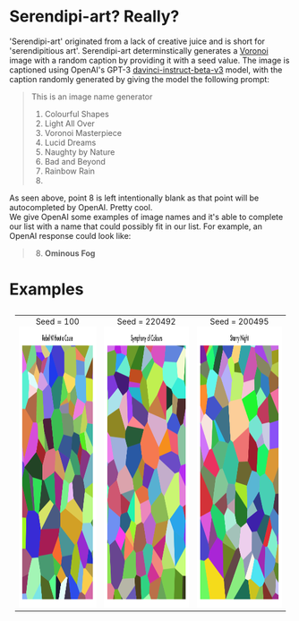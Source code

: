 # Serendipi-art? Really?
'Serendipi-art' originated from a lack of creative juice and is short for 'serendipitious art'. Serendipi-art determinstically generates a [Voronoi](https://en.wikipedia.org/wiki/Voronoi_diagram) image with a random caption by providing it with a seed value. The image is captioned using OpenAI's GPT-3 [davinci-instruct-beta-v3](https://beta.openai.com/docs/engines/instruct-series-beta) model, with the caption randomly generated by giving the model the following prompt:

>This is an image name generator
>
>1. Colourful Shapes
>2. Light All Over
>3. Voronoi Masterpiece
>4. Lucid Dreams
>5. Naughty by Nature
>6. Bad and Beyond
>7. Rainbow Rain
>8.
As seen above, point 8 is left intentionally blank as that point will be autocompleted by OpenAI. Pretty cool.
<br>
We give OpenAI some examples of image names and it's able to complete our list with a name that could possibly fit in our list. For example, an OpenAI response could look like:
>8. **Ominous Fog**

# Examples
<table style="padding:10px">
  <tr>
    <td style="text-align:center">Seed = 100 <br>
    <img src="./docs/images/rebel-100.png"  alt="1" width = 360px height = 503px >
    </td>
      
 <td style="text-align:center"> Seed = 220492 <br> <img src="./docs/images/symphony-220492.png"  alt="2" width = 360px height = 503px> </td>
   <td style="text-align:center"> Seed = 200495 <br>
         <img src="./docs/images/starry-night-200495.png"  alt="3" width = 360px height = 503px ></td>
  </tr>
</table>